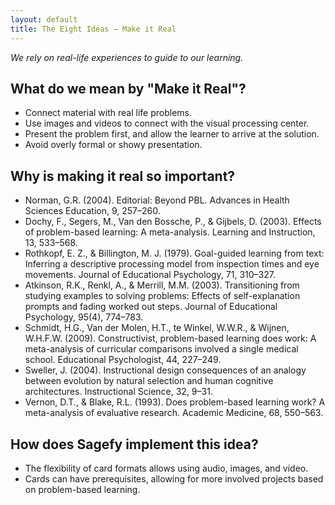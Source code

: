 ```yaml
---
layout: default
title: The Eight Ideas – Make it Real
---
```


_We rely on real-life experiences to guide to our learning._

What do we mean by "Make it Real"?
-------------------------------------

- Connect material with real life problems.
- Use images and videos to connect with the visual processing center.
- Present the problem first, and allow the learner to arrive at the solution.
- Avoid overly formal or showy presentation.

Why is making it real so important?
--------------------------------------

- Norman, G.R. (2004). Editorial: Beyond PBL. Advances in Health Sciences Education, 9, 257–260.
- Dochy, F., Segers, M., Van den Bossche, P., & Gijbels, D. (2003). Effects of problem-based learning: A meta-analysis. Learning and Instruction, 13, 533–568.
- Rothkopf, E. Z., & Billington, M. J. (1979). Goal-guided learning from text: Inferring a descriptive processing model from inspection times and eye movements. Journal of Educational Psychology, 71, 310–327.
- Atkinson, R.K., Renkl, A., & Merrill, M.M. (2003). Transitioning from studying examples to solving problems: Effects of self-explanation prompts and fading worked out steps. Journal of Educational Psychology, 95(4), 774–783.
- Schmidt, H.G., Van der Molen, H.T., te Winkel, W.W.R., & Wijnen, W.H.F.W. (2009). Constructivist, problem-based learning does work: A meta-analysis of curricular comparisons involved a single medical school. Educational Psychologist, 44, 227–249.
- Sweller, J. (2004). Instructional design consequences of an analogy between evolution by natural selection and human cognitive architectures. Instructional Science, 32, 9–31.
- Vernon, D.T., & Blake, R.L. (1993). Does problem-based learning work? A meta-analysis of evaluative research. Academic Medicine, 68, 550–563.

How does Sagefy implement this idea?
------------------------------------

- The flexibility of card formats allows using audio, images, and video.
- Cards can have prerequisites, allowing for more involved projects based on problem-based learning.
